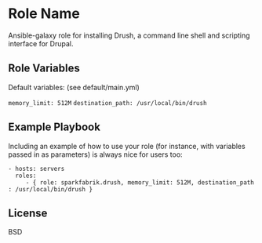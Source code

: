 Role Name
=========

Ansible-galaxy role for installing Drush, a command line shell and scripting interface for Drupal.


Role Variables
--------------

Default variables: (see default/main.yml)
  
  `memory_limit: 512M`
  `destination_path: /usr/local/bin/drush`

Example Playbook
----------------

Including an example of how to use your role (for instance, with variables passed in as parameters) is always nice for users too:

    - hosts: servers
      roles:
         - { role: sparkfabrik.drush, memory_limit: 512M, destination_path : /usr/local/bin/drush }

License
-------

BSD


